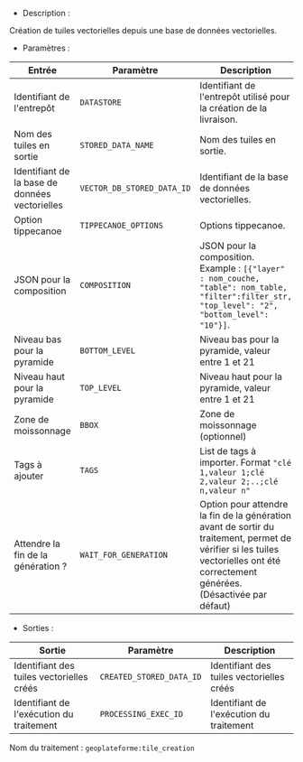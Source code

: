 - Description :

Création de tuiles vectorielles depuis une base de données vectorielles.

- Paramètres :

| Entrée           | Paramètre          | Description                                                |
|------------------|--------------------|------------------------------------------------------------|
| Identifiant de l'entrepôt    | `DATASTORE`        | Identifiant de l'entrepôt utilisé pour la création de la livraison.  |
| Nom des tuiles en sortie | `STORED_DATA_NAME`  | Nom des tuiles en sortie. |
| Identifiant de la base de données vectorielles | `VECTOR_DB_STORED_DATA_ID`      | Identifiant de la base de données vectorielles. |
| Option tippecanoe | `TIPPECANOE_OPTIONS`      | Options tippecanoe. |
| JSON pour la composition | `COMPOSITION`      | JSON pour la composition. Example : `[{"layer" : nom_couche, "table": nom_table, "filter":filter_str, "top_level": "2", "bottom_level": "10"}]`. |
| Niveau bas pour la pyramide | `BOTTOM_LEVEL`      | Niveau bas pour la pyramide, valeur entre 1 et 21 |
| Niveau haut pour la pyramide | `TOP_LEVEL`      | Niveau haut pour la pyramide, valeur entre 1 et 21 |
| Zone de moissonnage | `BBOX`      | Zone de moissonnage (optionnel) |
| Tags à ajouter | `TAGS`  | List de tags à importer. Format `"clé 1,valeur 1;clé 2,valeur 2;..;clé n,valeur n"` |
| Attendre la fin de la génération  ? | `WAIT_FOR_GENERATION` | Option pour attendre la fin de la génération avant de sortir du traitement, permet de vérifier si les tuiles vectorielles ont été correctement générées. (Désactivée par défaut) |

- Sorties :

| Sortie                             | Paramètre                           | Description                    |
|------------------------------------|-------------------------------------|--------------------------------|
| Identifiant des tuiles vectorielles créés | `CREATED_STORED_DATA_ID`        | Identifiant des tuiles vectorielles créés  |
| Identifiant de l'exécution du traitement | `PROCESSING_EXEC_ID`        | Identifiant de l'exécution du traitement  |

Nom du traitement : `geoplateforme:tile_creation`
